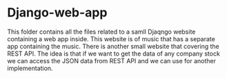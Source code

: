 # Django-web-app
This folder contains all the files related to a samll Djaqngo website containing a web app inside. This website is of music that has a separate 
app containing the music.
There is another small website that covering the REST API. The idea is that if we want to get the data of any company stock we can access the JSON data from REST API and we can use for another implementation.
